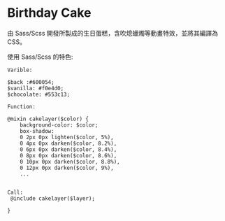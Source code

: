 # Birthday Cake

由 Sass/Scss 開發所製成的生日蛋糕，含吹熄蠟燭等動畫特效，並將其編譯為 CSS。

使用 Sass/Scss 的特色:

```
Varible:

$back :#600054;
$vanilla: #f0e4d0;
$chocolate: #553c13;

```

```
Function:

@mixin cakelayer($color) {
    background-color: $color;
    box-shadow:
    0 2px 0px lighten($color, 5%),
    0 4px 0px darken($color, 8.2%),
    0 6px 0px darken($color, 8.4%),
    0 8px 0px darken($color, 8.6%),
    0 10px 0px darken($color, 8.8%),
    0 12px 0px darken($color, 9%),
    ...


Call:
 @include cakelayer($layer);

}

```

<img src='https://raw.githubusercontent.com/tsen1220/strawberrycake/master/cake.jpg' alt=''>
